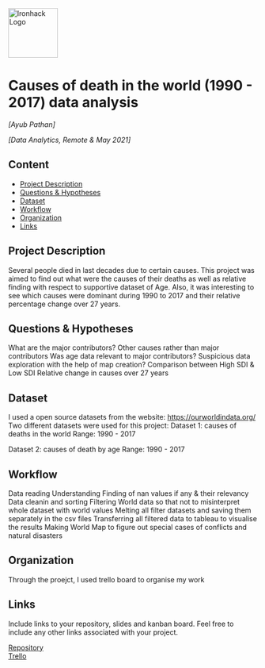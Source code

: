 <img src="https://bit.ly/2VnXWr2" alt="Ironhack Logo" width="100"/>

# Causes of death in the world (1990 - 2017) data analysis
*[Ayub Pathan]*

*[Data Analytics, Remote & May 2021]*

## Content
- [Project Description](#project-description)
- [Questions & Hypotheses](#questions-hypotheses)
- [Dataset](#dataset)
- [Workflow](#workflow)
- [Organization](#organization)
- [Links](#links)

## Project Description
Several people died in last decades due to certain causes. This project was aimed to find out what were the causes of their deaths as well as relative finding with respect to supportive dataset of Age. Also, it was interesting to see which causes were dominant during 1990 to 2017 and their relative percentage change over 27 years.


## Questions & Hypotheses
What are the major contributors?
Other causes rather than major contributors
Was age data relevant to major contributors?
Suspicious data exploration with the help of map creation?
Comparison between High SDI & Low SDI
Relative change in causes over 27 years


## Dataset
I used a open source datasets from the website:
https://ourworldindata.org/
Two different datasets were used for this project:
Dataset 1: causes of deaths in the world
Range: 1990 - 2017

Dataset 2: causes of death by age
Range: 1990  - 2017


## Workflow
Data reading
Understanding
Finding of nan values if any & their relevancy
Data cleanin and sorting
Filtering World data so that not to misinterpret whole dataset with world values
Melting all filter datasets and saving them separately in the csv files
Transferring all filtered data to tableau to visualise the results
Making World Map to figure out special cases of conflicts and natural disasters

## Organization
Through the proejct, I used trello board to organise my work

## Links
Include links to your repository, slides and kanban board. Feel free to include any other links associated with your project.

[Repository](https://github.com/ayubpathan2021/Project-Week-5-Your-Own-Project)  
 [Trello](https://trello.com/b/aBUMKL7A/project-data-analysis-1)  
